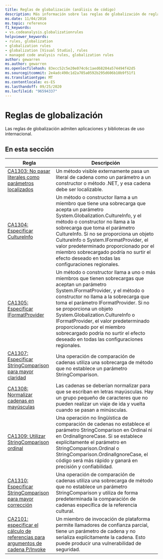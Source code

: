 ```yaml
---
title: Reglas de globalización (análisis de código)
description: Más información sobre las reglas de globalización de reglas de análisis de código
ms.date: 11/04/2016
ms.topic: reference
f1_keywords:
- vs.codeanalysis.globalizationrules
helpviewer_keywords:
- rules, globalization
- globalization rules
- globalization [Visual Studio], rules
- managed code analysis rules, globalization rules
author: gewarren
ms.author: gewarren
ms.openlocfilehash: 83ecc52c5e20e074c6c1aed68204a574494f42d5
ms.sourcegitcommit: 2e4adc490c1d2a705a0592b295d606b10b9f51f1
ms.translationtype: MT
ms.contentlocale: es-ES
ms.lasthandoff: 09/25/2020
ms.locfileid: "96594337"
---
```

# <a name="globalization-rules"></a>Reglas de globalización

Las reglas de globalización admiten aplicaciones y bibliotecas de uso internacional.

## <a name="in-this-section"></a>En esta sección

|Regla|Descripción|
|----------|-----------------|
|[CA1303: No pasar literales como parámetros localizados](ca1303.md)|Un método visible externamente pasa un literal de cadena como un parámetro a un constructor o método .NET, y esa cadena debe ser localizable.|
|[CA1304: Especificar CultureInfo](ca1304.md)|Un método o constructor llama a un miembro que tiene una sobrecarga que acepta un parámetro System.Globalization.CultureInfo, y el método o constructor no llama a la sobrecarga que toma el parámetro CultureInfo. Si no se proporciona un objeto CultureInfo o System.IFormatProvider, el valor predeterminado proporcionado por el miembro sobrecargado podría no surtir el efecto deseado en todas las configuraciones regionales.|
|[CA1305: Especificar IFormatProvider](ca1305.md)|Un método o constructor llama a uno o más miembros que tienen sobrecargas que aceptan un parámetro System.IFormatProvider, y el método o constructor no llama a la sobrecarga que toma el parámetro IFormatProvider. Si no se proporciona un objeto System.Globalization.CultureInfo o IFormatProvider, el valor predeterminado proporcionado por el miembro sobrecargado podría no surtir el efecto deseado en todas las configuraciones regionales.|
|[CA1307: Especificar StringComparison para mayor claridad](ca1307.md)|Una operación de comparación de cadenas utiliza una sobrecarga de método que no establece un parámetro StringComparison.|
|[CA1308: Normalizar cadenas en mayúsculas](ca1308.md)|Las cadenas se deberían normalizar para que se escriban en letras mayúsculas. Hay un grupo pequeño de caracteres que no pueden realizar un viaje de ida y vuelta cuando se pasan a minúsculas.|
|[CA1309: Utilizar StringComparison ordinal](ca1309.md)|Una operación no lingüística de comparación de cadenas no establece el parámetro StringComparison en Ordinal ni en OrdinalIgnoreCase. Si se establece explícitamente el parámetro en StringComparison.Ordinal o StringComparison.OrdinalIgnoreCase, el código será más rápido y ganará en precisión y confiabilidad.|
|[CA1310: Especificar StringComparison para mayor corrección](ca1310.md)|Una operación de comparación de cadenas utiliza una sobrecarga de método que no establece un parámetro StringComparison y utiliza de forma predeterminada la comparación de cadenas específica de la referencia cultural.|
|[CA2101: especificar el cálculo de referencias para argumentos de cadena P/Invoke](ca2101.md)|Un miembro de invocación de plataforma permite llamadores de confianza parcial, tiene un parámetro de cadena y no serializa explícitamente la cadena. Esto puede producir una vulnerabilidad de seguridad.|
